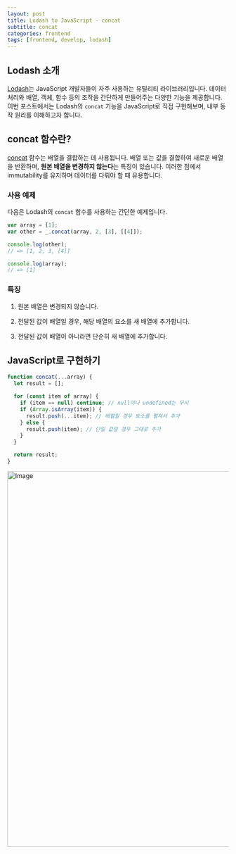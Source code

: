 ```yaml
---
layout: post
title: Lodash to JavaScript - concat
subtitle: concat
categories: frontend
tags: [frontend, develop, lodash]
---
```


## Lodash 소개

[Lodash](https://lodash.com/)는 JavaScript 개발자들이 자주 사용하는 유틸리티 라이브러리입니다. 데이터 처리와 배열, 객체, 함수 등의 조작을 간단하게 만들어주는 다양한 기능을 제공합니다. 이번 포스트에서는 Lodash의 `concat` 기능을 JavaScript로 직접 구현해보며, 내부 동작 원리를 이해하고자 합니다.

## concat 함수란?

[concat](https://lodash.com/docs/4.17.15#concat) 함수는 배열을 결합하는 데 사용됩니다. 배열 또는 값을 결합하여 새로운 배열을 반환하며, **원본 배열을 변경하지 않는다**는 특징이 있습니다. 이러한 점에서 immutability를 유지하며 데이터를 다뤄야 할 때 유용합니다.

### 사용 예제

다음은 Lodash의 `concat` 함수를 사용하는 간단한 예제입니다.

```javascript
var array = [1];
var other = _.concat(array, 2, [3], [[4]]);

console.log(other);
// => [1, 2, 3, [4]]

console.log(array);
// => [1]
```

### 특징

1. 원본 배열은 변경되지 않습니다.

2. 전달된 값이 배열일 경우, 해당 배열의 요소를 새 배열에 추가합니다.

3. 전달된 값이 배열이 아니라면 단순히 새 배열에 추가합니다.

## JavaScript로 구현하기

```javascript
function concat(...array) {
  let result = [];

  for (const item of array) {
    if (item == null) continue; // null이나 undefined는 무시
    if (Array.isArray(item)) {
      result.push(...item); // 배열일 경우 요소를 펼쳐서 추가
    } else {
      result.push(item); // 단일 값일 경우 그대로 추가
    }
  }

  return result;
}
```

<img width="854" alt="Image" src="https://github.com/user-attachments/assets/b346550a-fff7-43a2-a21e-64ce56ce903a" />
